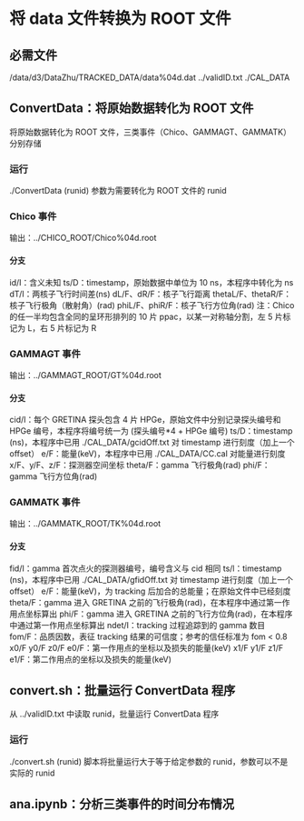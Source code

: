 # 将 data 文件转换为 ROOT 文件


## 必需文件
/data/d3/DataZhu/TRACKED_DATA/data%04d.dat
../validID.txt
./CAL_DATA

## ConvertData：将原始数据转化为 ROOT 文件
将原始数据转化为 ROOT 文件，三类事件（Chico、GAMMAGT、GAMMATK）分别存储

### 运行
./ConvertData (runid)
参数为需要转化为 ROOT 文件的 runid

### Chico 事件
输出：../CHICO_ROOT/Chico%04d.root

#### 分支
id/I：含义未知
ts/D：timestamp，原始数据中单位为 10 ns，本程序中转化为 ns
dT/I：两核子飞行时间差(ns)
dL/F、dR/F：核子飞行距离
thetaL/F、thetaR/F：核子飞行极角（散射角）(rad)
phiL/F、phiR/F：核子飞行方位角(rad)
注：Chico 的任一半均包含全同的呈环形排列的 10 片 ppac，以某一对称轴分割，左 5 片标记为 L，右 5 片标记为 R

### GAMMAGT 事件
输出：../GAMMAGT_ROOT/GT%04d.root

#### 分支
cid/I：每个 GRETINA 探头包含 4 片 HPGe，原始文件中分别记录探头编号和 HPGe 编号，本程序将编号统一为 (探头编号\*4 + HPGe 编号)
ts/D：timestamp (ns)，本程序中已用 ./CAL_DATA/gcidOff.txt 对 timestamp 进行刻度（加上一个 offset）
e/F：能量(keV)，本程序中已用 ./CAL_DATA/CC.cal 对能量进行刻度
x/F、y/F、z/F：探测器空间坐标
theta/F：gamma 飞行极角(rad)
phi/F：gamma 飞行方位角(rad)

### GAMMATK 事件
输出：../GAMMATK_ROOT/TK%04d.root

#### 分支
fid/I：gamma 首次点火的探测器编号，编号含义与 cid 相同
ts/l：timestamp (ns)，本程序中已用 ./CAL_DATA/gfidOff.txt 对 timestamp 进行刻度（加上一个 offset）
e/F：能量(keV)，为 tracking 后加合的总能量；在原始文件中已经刻度
theta/F：gamma 进入 GRETINA 之前的飞行极角(rad)，在本程序中通过第一作用点坐标算出
phi/F：gamma 进入 GRETINA 之前的飞行方位角(rad)，在本程序中通过第一作用点坐标算出
ndet/I：tracking 过程追踪到的 gamma 数目
fom/F：品质因数，表征 tracking 结果的可信度；参考的信任标准为 fom < 0.8
x0/F y0/F z0/F e0/F：第一作用点的坐标以及损失的能量(keV)
x1/F y1/F z1/F e1/F：第二作用点的坐标以及损失的能量(keV)

## convert.sh：批量运行 ConvertData 程序
从 ../validID.txt 中读取 runid，批量运行 ConvertData 程序

### 运行
./convert.sh (runid)
脚本将批量运行大于等于给定参数的 runid，参数可以不是实际的 runid

## ana.ipynb：分析三类事件的时间分布情况
